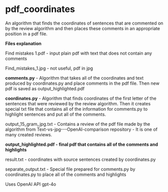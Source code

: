 # pdf_coordinates

An algorithm that finds the coordinates of sentences that are commented on by the review algorithm and then places these comments in an appropriate position in a pdf file.

**Files explanation**

Find mistakes 1.pdf - input plain pdf with text that does not contain any comments

Find_mistakes_1.jpg - not useful, pdf in jpg

**comments.py** - Algorithm that takes all of the coordinates and text produced by coordinates.py and place comments in the pdf file. Then new pdf is saved as output_highlighted.pdf

**coordinates.py** - Algorithm that finds coordinates of the first letter of the sentences that were reviewed by the review algorithm. Then it creates special txt file that contains all of the information for comments.py to highlight sentences and put all of the comments.

output_15_gram_jpg.txt - Contains a review of the pdf file made by the algorithm from Text-vs-jpg---OpenAI-comparison repository - It is one of many created reviews.

**output_highlighted.pdf - final pdf that contains all of the comments and highlights**

result.txt - coordinates with source sentences created by coordinates.py

separate_output.txt - Special file prepared for comments.py by coordinates.py to place all of the comments and highlights

Uses OpenAI API gpt-4o
